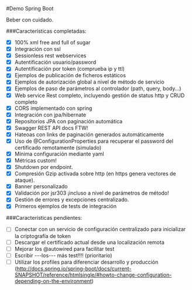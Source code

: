 #Demo Spring Boot

Beber con cuidado.

###Características completadas:


* [x] 100% xml free and full of sugar
* [x] Integración con ssl
* [x] Sessionless rest webservices
* [x] Autentificación usuario/password
* [x] Autentificación por token (comprueba ip y ttl)
* [x] Ejemplos de publicación de ficheros estáticos
* [x] Ejemplos de autorización global a nivel de método de servicio
* [x] Ejemplos de paso de parámetros al controlador (path, query, body...)
* [x] Web service Rest completo, incluyendo gestión de status http y CRUD completo
* [x] CORS implementado con spring
* [x] Integración con jpa/hibernate
* [x] Repositorios JPA con paginación automática
* [x] Swagger REST API docs FTW!
* [x] Hateoas con links de paginación generados automáticamente
* [x] Uso de @ConfigurationProperties para recuperar el password del certificado remotamente (simulado)
* [x] Mínima configuración mediante yaml
* [x] Métricas custom!
* [x] Shutdown por endpoint.
* [x] Compresión Gzip activada sobre http (en https genera vectores de ataque).
* [x] Banner personalizado
* [x] Validación por jsr303 ¡incluso a nivel de parámetros de método!
* [x] Gestión de errores y excepciones centralizado.
* [x] Primeros ejemplos de tests de integración
 
###Características pendientes:


* [ ] Conectar con un servicio de configuración centralizado para inicializar la criptografía de token
* [ ] Descargar el certificado actual desde una localización remota
* [ ] Mejorar los @autowired para facilitar test
* [ ] Escribir ---los--- más test!!!! (prioritario)
* [ ] Utilizar los profiles para diferenciar desarrollo y producción (http://docs.spring.io/spring-boot/docs/current-SNAPSHOT/reference/htmlsingle/#howto-change-configuration-depending-on-the-environment)
